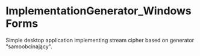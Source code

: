 # ImplementationGenerator_WindowsForms

Simple desktop application implementing stream cipher based on generator "samoobcinający".

